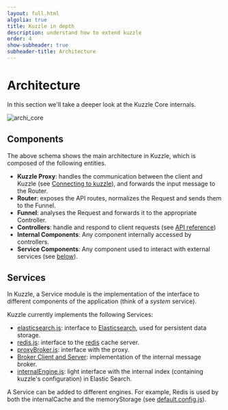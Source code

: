```yaml
---
layout: full.html
algolia: true
title: Kuzzle in depth
description: understand how to extend kuzzle
order: 4
show-subheader: true
subheader-title: Architecture
---
```


# Architecture

In this section we'll take a deeper look at the Kuzzle Core internals.

![archi_core](/assets/images/core-architecture.png)

## Components

The above schema shows the main architecture in Kuzzle, which is composed of the following entities.

* **Kuzzle Proxy**: handles the communication between the client and Kuzzle (see [Connecting to kuzzle](/api-documentation/connecting-to-kuzzle/)), and forwards the input message to the Router.
* **Router**: exposes the API routes, normalizes the Request and sends them to the Funnel.
* **Funnel**: analyses the Request and forwards it to the appropriate Controller.
* **Controllers**: handle and respond to client requests (see [API reference](/api-documentation))
* **Internal Components**: Any component internally accessed by controllers.
* **Service Components**: Any component used to interact with external services (see [below](/guide/kuzzle-depth/#services)).

## Services

In Kuzzle, a Service module is the implementation of the interface to different components of the application (think of a *system* service).

Kuzzle currently implements the following Services:

* [elasticsearch.js](https://github.com/kuzzleio/kuzzle/blob/master/lib/services/elasticsearch.js): interface to [Elasticsearch](https://www.elastic.co/products/elasticsearch), used for persistent data storage.
* [redis.js](https://github.com/kuzzleio/kuzzle/blob/master/lib/services/redis.js): interface to the [redis](http://redis.io) cache server.
* [proxyBroker.js](https://github.com/kuzzleio/kuzzle/blob/master/lib/services/proxyBroker.js): interface with the proxy.
* [Broker Client and Server](https://github.com/kuzzleio/kuzzle/blob/master/lib/services/broker): implementation of the internal message broker.
* [internalEngine.js](https://github.com/kuzzleio/kuzzle/blob/master/lib/services/internalEngine/): light interface with the internal index (containing kuzzle's configuration) in Elastic Search.


A Service can be added to different engines. For example, Redis is used by both the internalCache and the memoryStorage (see [default.config.js](https://github.com/kuzzleio/kuzzle/blob/master/default.config.js)).
